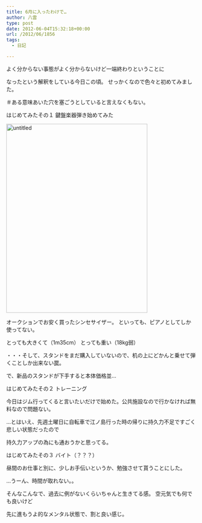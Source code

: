 ```yaml
---
title: 6月に入ったわけで…
author: 八雲
type: post
date: 2012-06-04T15:32:18+00:00
url: /2012/06/1856
tags:
  - 日記

---
```

よく分からない事態がよく分からないけど一端終わりということに
  
なったという解釈をしている今日この頃。 せっかくなので色々と初めてみました。
  
＃ある意味あいた穴を塞ごうとしていると言えなくもない。

はじめてみたその１ 鍵盤楽器弾き始めてみた
  
[<img src="//farm8.staticflickr.com/7080/7336296016_10a6e41ffc.jpg" width="374" height="500" alt="untitled" />][1]
  
オークションでお安く買ったシンセサイザー。 といっても、ピアノとしてしか使ってない。
  
とっても大きくて（1m35cm） とっても重い（18kg弱）
  
・・・そして、スタンドをまだ購入していないので、机の上にどかんと乗せて弾くことしか出来ない罠。
  
で、新品のスタンドが下手すると本体価格並…

はじめてみたその２ トレーニング
  
今日はジム行ってくると言いたいだけで始めた。公共施設なので行かなければ無料なので問題ない。
  
…とはいえ、先週土曜日に自転車で江ノ島行った時の帰りに持久力不足ですごく悲しい状態だったので
  
持久力アップの為にも通おうかと思ってる。

はじめてみたその３ バイト（？？？）
  
昼間のお仕事と別に、少しお手伝いというか、勉強させて貰うことにした。
  
…うーん、時間が取れない。。

そんなこんなで、過去に例がないくらいちゃんと生きてる感。 空元気でも何でも良いけど
  
先に進もうよ的なメンタル状態で、割と良い感じ。

 [1]: http://www.flickr.com/photos/s_yakumo/7336296016/ "untitled by yakumo_saki, on Flickr"
